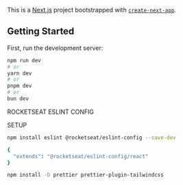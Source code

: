 This is a [Next.js](https://nextjs.org/) project bootstrapped with [`create-next-app`](https://github.com/vercel/next.js/tree/canary/packages/create-next-app).

## Getting Started

First, run the development server:

```bash
npm run dev
# or
yarn dev
# or
pnpm dev
# or
bun dev
```

ROCKETSEAT ESLINT CONFIG

SETUP
```bash
npm install eslint @rocketseat/eslint-config --save-dev

{
  "extends": "@rocketseat/eslint-config/react"
}

npm install -D prettier prettier-plugin-tailwindcss
